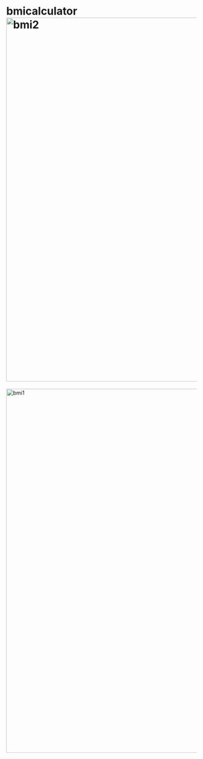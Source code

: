 # bmicalculator<img width="960" alt="bmi2" src="https://github.com/MusyokaMark/bmicalculator/assets/88724667/3ec7744d-31b4-4ffe-8834-73454b729a45">
<img width="960" alt="bmi1" src="https://github.com/MusyokaMark/bmicalculator/assets/88724667/58d80e3f-6222-45ea-a926-2c830e10815c">
